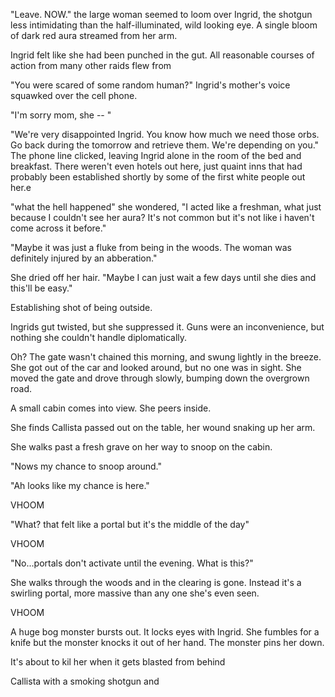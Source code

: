 "Leave. NOW." the large woman seemed to loom over Ingrid, the shotgun less intimidating than the half-illuminated, wild looking eye. A single bloom of dark red aura streamed from her arm. 

Ingrid felt like she had been punched in the gut. All reasonable courses of action from many other raids flew from

"You were scared of some random human?" Ingrid's mother's voice squawked over the cell phone.

"I'm sorry mom, she -- "

"We're very disappointed Ingrid. You know how much we need those orbs. Go back during the tomorrow and retrieve them. We're depending on you." The phone line clicked, leaving Ingrid alone in the room of the bed and breakfast. There weren't even hotels out here, just quaint inns that had probably been established shortly by some of the first white people out her.e 

"what the hell happened" she wondered, "I acted like a freshman, what just because I couldn't see her aura? It's not common but it's not like i haven't come across it before."

"Maybe it was just a fluke from being in the woods. The woman was definitely injured by an abberation." 

She dried off her hair. "Maybe I can just wait a few days until she dies and this'll be easy."

Establishing shot of being outside. 

Ingrids gut twisted, but she suppressed it. Guns were an inconvenience, but nothing she couldn't handle diplomatically. 

Oh? The gate wasn't chained this morning, and swung lightly in the breeze. She got out of the car and looked around, but no one was in sight. She moved the gate and drove through slowly, bumping down the overgrown road. 

A small cabin comes into view. She peers inside.

She finds Callista passed out on the table, her wound snaking up her arm. 

She walks past a fresh grave on her way to snoop on the cabin.

"Nows my chance to snoop around."

"Ah looks like my chance is here."

VHOOM

"What? that felt like a portal but it's the middle of the day"

VHOOM

"No...portals don't activate until the evening. What is this?"

She walks through the woods and in the clearing is gone. Instead it's a swirling portal, more massive than any one she's even seen.

VHOOM

A huge bog monster bursts out. It locks eyes with Ingrid. She fumbles for a knife but the monster knocks it out of her hand. The monster pins her down.

It's about to kil her when it gets blasted from behind

Callista with a smoking shotgun and 

